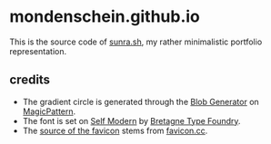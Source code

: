 # mondenschein.github.io

This is the source code of [sunra.sh](https://sunra.sh), my rather minimalistic portfolio representation.

## credits

- The gradient circle is generated through the [Blob Generator](https://www.magicpattern.design/tools/blob-generator) on [MagicPattern](https://www.magicpattern.design/).
- The font is set on [Self Modern](https://fonderiebretagne.fr/font/self-modern-regular) by [Bretagne
Type Foundry](https://fonderiebretagne.fr/).
- The [source of the favicon](https://www.favicon.cc/?action=icon&file_id=75229) stems from [favicon.cc](https://www.favicon.cc/).